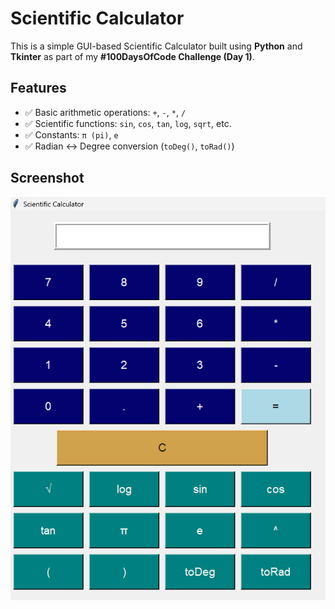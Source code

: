 # Scientific Calculator 

This is a simple GUI-based Scientific Calculator built using **Python** and **Tkinter** as part of my **#100DaysOfCode Challenge (Day 1)**.

## Features

- ✅ Basic arithmetic operations: `+`, `-`, `*`, `/`
- ✅ Scientific functions: `sin`, `cos`, `tan`, `log`, `sqrt`, etc.
- ✅ Constants: `π (pi)`, `e`
- ✅ Radian ↔ Degree conversion (`toDeg()`, `toRad()`)

## Screenshot
![screenshot](screenshot.png)
